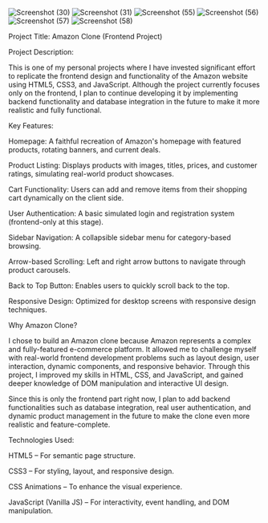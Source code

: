 ![Screenshot (30)](https://github.com/user-attachments/assets/0531e299-e7f6-45ad-82d8-cb4fda6be1c8)
![Screenshot (31)](https://github.com/user-attachments/assets/3afd0210-6abd-492e-99f1-278671f534b5)
![Screenshot (55)](https://github.com/user-attachments/assets/c7846f29-7e0c-44a5-84a5-e2fec3f7b72d)
![Screenshot (56)](https://github.com/user-attachments/assets/b572f641-44de-4d51-816a-3da733e77577)
![Screenshot (57)](https://github.com/user-attachments/assets/13f10163-ccbc-4324-96a3-b485cb4776cf)
![Screenshot (58)](https://github.com/user-attachments/assets/60c5b3bd-0d17-4a2e-b763-a8854529e4bc)

Project Title: Amazon Clone (Frontend Project)

Project Description:

This is one of my personal projects where I have invested significant effort to replicate the frontend design and functionality of the Amazon website using HTML5, CSS3, and JavaScript. Although the project currently focuses only on the frontend, I plan to continue developing it by implementing backend functionality and database integration in the future to make it more realistic and fully functional.

Key Features:

Homepage: A faithful recreation of Amazon's homepage with featured products, rotating banners, and current deals.

Product Listing: Displays products with images, titles, prices, and customer ratings, simulating real-world product showcases.

Cart Functionality: Users can add and remove items from their shopping cart dynamically on the client side.

User Authentication: A basic simulated login and registration system (frontend-only at this stage).

Sidebar Navigation: A collapsible sidebar menu for category-based browsing.

Arrow-based Scrolling: Left and right arrow buttons to navigate through product carousels.

Back to Top Button: Enables users to quickly scroll back to the top.

Responsive Design: Optimized for desktop screens with responsive design techniques.

Why Amazon Clone?

I chose to build an Amazon clone because Amazon represents a complex and fully-featured e-commerce platform. It allowed me to challenge myself with real-world frontend development problems such as layout design, user interaction, dynamic components, and responsive behavior. Through this project, I improved my skills in HTML, CSS, and JavaScript, and gained deeper knowledge of DOM manipulation and interactive UI design.

Since this is only the frontend part right now, I plan to add backend functionalities such as database integration, real user authentication, and dynamic product management in the future to make the clone even more realistic and feature-complete.

Technologies Used:

HTML5 – For semantic page structure.

CSS3 – For styling, layout, and responsive design.

CSS Animations – To enhance the visual experience.

JavaScript (Vanilla JS) – For interactivity, event handling, and DOM manipulation.
